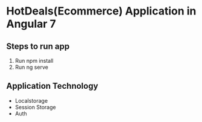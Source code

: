 # HotDeals(Ecommerce) Application in Angular 7

## Steps to run app

1. Run npm install
2. Run ng serve 

## Application Technology

- Localstorage
- Session Storage
- Auth
